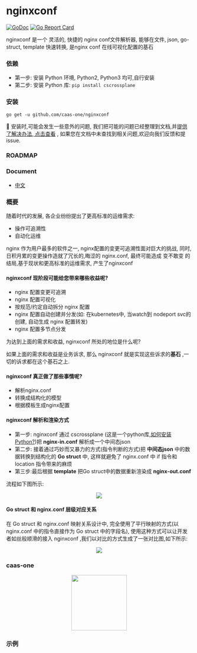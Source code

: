 # nginxconf
[![GoDoc](https://godoc.org/github.com/caas-one/nginxconf?status.svg)](https://godoc.org/github.com/caas-one/nginxconf)
[![Go Report Card](https://goreportcard.com/badge/github.com/caas-one/nginxconf)](https://goreportcard.com/badge/github.com/caas-one/nginxconf)

nginxconf 是一个 灵活的, 快捷的 nginx conf文件解析器, 能够在文件, json, go-struct, template 快速转换, 是nginx conf 在线可视化配置的基石 


### 依赖

- 第一步: 安装 Python 环境, Python2, Python3 均可,自行安装
- 第二步: 安装 Python 库: `pip install cscrossplane`

### 安装

```
go get -u github.com/caas-one/nginxconf
```

:blue_book: 安装时,可能会发生一些意外的问题, 我们把可能的问题已经整理到文档,并[提供了解决办法, 点击查看](https://github.com/caas-one/nginxconf/blob/master/doc/install_q.md) , 如果您在文档中未查找到相关问题,欢迎向我们反馈和提 issue.



### ROADMAP

### Document

- [中文](https://github.com/caas-one/nginxconf/blob/master/doc/README-cn.md)


### 概要

随着时代的发展, 各企业纷纷提出了更高标准的运维需求: 
- 操作可追溯性
- 自动化运维

nginx 作为用户最多的软件之一, nginx配置的变更可追溯性面对巨大的挑战, 同时,日积月累的变更操作造就了冗长的,晦涩的 nginx.conf, 最终可能造成 变不敢变 的结局,基于现状和更高标准的运维需求, 产生了nginxconf

#### nginxconf 现阶段可能给您带来哪些**收益**呢?

- nginx 配置变更可追溯
- nginx 配置可视化
- 按规范/约定自动拆分 nginx 配置
- nginx 配置自动创建并分发(如: 在kubernetes中, 当watch到 nodeport svc的创建, 自动生成 nginx 配置转发)
- nginx 配置多节点分发

为达到上面的需求和收益, nginxconf 所处的地位是什么呢? 

如果上面的需求和收益是业务诉求, 那么 nginxconf 就是实现这些诉求的**基石** ,一切的诉求都在这个基石之上. 

#### nginxconf 真正做了那些事情呢?

- 解析nginx.conf
- 转换成结构化的模型
- 根据模板生成nginx配置

#### nginxconf 解析和渲染方式

- 第一步: nginxconf 通过 cscrossplane (这是一个python库,[如何安装Python?](https://www.python.org/getit/))把 **nginx-in.conf** 解析成一个中间态json
- 第二步: 接着通过巧妙而又暴力的方式(指令判断的方式)把 **中间态json** 中的数据转换到结构化的 **Go struct** 中, 这样就避免了 nginx.conf 中 if 指令和 location 指令带来的麻烦 
- 第三步:最后根据 **template** 把Go struct中的数据重新渲染成 **nginx-out.conf**

流程如下图所示:

<div align=center><img  src="https://github.com/caas-one/nginxconf/blob/master/images/nginx-parse-method.png"/></div>

#### Go struct 和 nginx.conf 层级对应关系

在 Go struct 和 nginx.conf 映射关系设计中, 完全使用了平行映射的方式(以 nginx.conf 中的指令直接作为 Go struct 中的字段名), 使用这种方式可以让开发者如丝般顺滑的接入 nginxconf ,我们以对比的方式生成了一张对比图,如下所示:

<div align=center><img  src="https://github.com/caas-one/nginxconf/blob/master/images/mapper.jpg"/></div>



###  caas-one

<div align=center><img width="150" height="150" src="https://github.com/caas-one/nginxconf/blob/master/images/caas-one.jpeg"/></div>


### 示例